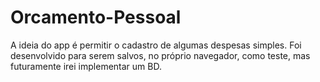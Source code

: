 # Orcamento-Pessoal

A ideia do app é permitir o cadastro de algumas despesas simples.
Foi desenvolvido para serem salvos, no próprio navegador,  como teste, mas futuramente irei implementar um BD.

